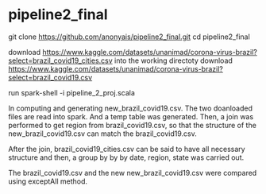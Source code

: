 # pipeline2_final


git clone https://github.com/anonyais/pipeline2_final.git
cd pipeline2_final

download https://www.kaggle.com/datasets/unanimad/corona-virus-brazil?select=brazil_covid19_cities.csv into the working directoty
download https://www.kaggle.com/datasets/unanimad/corona-virus-brazil?select=brazil_covid19.csv


run spark-shell -i pipeline_2_proj.scala 


In computing and generating new_brazil_covid19.csv. The two doanloaded files are read into spark. And a temp table was generated. 
Then, a join was performed to get region from brazil_covid19.csv, so that the structure of the new_brazil_covid19.csv  can match the brazil_covid19.csv.

After the join, brazil_covid19_cities.csv can be said to have all necessary structure and then, a group by by by date, region, state was carried out.




The brazil_covid19.csv and the new new_brazil_covid19.csv were compared using exceptAll method.

